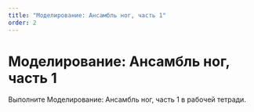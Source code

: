 ```yaml
---
title: "Моделирование: Ансамбль ног, часть 1"
order: 2
---
```


# Моделирование: Ансамбль ног, часть 1

Выполните Моделирование: Ансамбль ног, часть 1 в рабочей тетради.